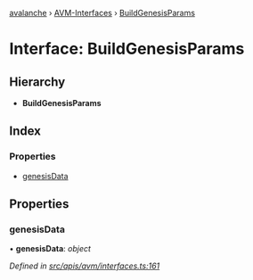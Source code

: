 [avalanche](../README.md) › [AVM-Interfaces](../modules/avm_interfaces.md) › [BuildGenesisParams](avm_interfaces.buildgenesisparams.md)

# Interface: BuildGenesisParams

## Hierarchy

* **BuildGenesisParams**

## Index

### Properties

* [genesisData](avm_interfaces.buildgenesisparams.md#genesisdata)

## Properties

###  genesisData

• **genesisData**: *object*

*Defined in [src/apis/avm/interfaces.ts:161](https://github.com/ava-labs/avalanchejs/blob/ca67b81/src/apis/avm/interfaces.ts#L161)*
